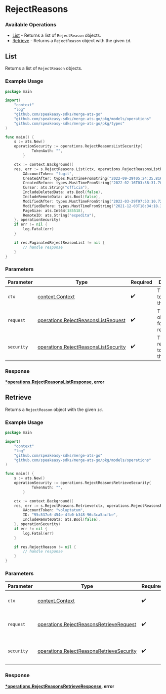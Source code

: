 # RejectReasons

### Available Operations

* [List](#list) - Returns a list of `RejectReason` objects.
* [Retrieve](#retrieve) - Returns a `RejectReason` object with the given `id`.

## List

Returns a list of `RejectReason` objects.

### Example Usage

```go
package main

import(
	"context"
	"log"
	"github.com/speakeasy-sdks/merge-ats-go"
	"github.com/speakeasy-sdks/merge-ats-go/pkg/models/operations"
	"github.com/speakeasy-sdks/merge-ats-go/pkg/types"
)

func main() {
    s := ats.New()
    operationSecurity := operations.RejectReasonsListSecurity{
            TokenAuth: "",
        }

    ctx := context.Background()
    res, err := s.RejectReasons.List(ctx, operations.RejectReasonsListRequest{
        XAccountToken: "fugit",
        CreatedAfter: types.MustTimeFromString("2022-09-29T05:24:35.816Z"),
        CreatedBefore: types.MustTimeFromString("2022-02-16T03:38:31.705Z"),
        Cursor: ats.String("officia"),
        IncludeDeletedData: ats.Bool(false),
        IncludeRemoteData: ats.Bool(false),
        ModifiedAfter: types.MustTimeFromString("2022-03-29T07:53:10.726Z"),
        ModifiedBefore: types.MustTimeFromString("2021-12-03T18:34:18.310Z"),
        PageSize: ats.Int64(185518),
        RemoteID: ats.String("expedita"),
    }, operationSecurity)
    if err != nil {
        log.Fatal(err)
    }

    if res.PaginatedRejectReasonList != nil {
        // handle response
    }
}
```

### Parameters

| Parameter                                                                                    | Type                                                                                         | Required                                                                                     | Description                                                                                  |
| -------------------------------------------------------------------------------------------- | -------------------------------------------------------------------------------------------- | -------------------------------------------------------------------------------------------- | -------------------------------------------------------------------------------------------- |
| `ctx`                                                                                        | [context.Context](https://pkg.go.dev/context#Context)                                        | :heavy_check_mark:                                                                           | The context to use for the request.                                                          |
| `request`                                                                                    | [operations.RejectReasonsListRequest](../../models/operations/rejectreasonslistrequest.md)   | :heavy_check_mark:                                                                           | The request object to use for the request.                                                   |
| `security`                                                                                   | [operations.RejectReasonsListSecurity](../../models/operations/rejectreasonslistsecurity.md) | :heavy_check_mark:                                                                           | The security requirements to use for the request.                                            |


### Response

**[*operations.RejectReasonsListResponse](../../models/operations/rejectreasonslistresponse.md), error**


## Retrieve

Returns a `RejectReason` object with the given `id`.

### Example Usage

```go
package main

import(
	"context"
	"log"
	"github.com/speakeasy-sdks/merge-ats-go"
	"github.com/speakeasy-sdks/merge-ats-go/pkg/models/operations"
)

func main() {
    s := ats.New()
    operationSecurity := operations.RejectReasonsRetrieveSecurity{
            TokenAuth: "",
        }

    ctx := context.Background()
    res, err := s.RejectReasons.Retrieve(ctx, operations.RejectReasonsRetrieveRequest{
        XAccountToken: "voluptatum",
        ID: "95c537c6-454e-4fb0-b348-96c3ca5acfbe",
        IncludeRemoteData: ats.Bool(false),
    }, operationSecurity)
    if err != nil {
        log.Fatal(err)
    }

    if res.RejectReason != nil {
        // handle response
    }
}
```

### Parameters

| Parameter                                                                                            | Type                                                                                                 | Required                                                                                             | Description                                                                                          |
| ---------------------------------------------------------------------------------------------------- | ---------------------------------------------------------------------------------------------------- | ---------------------------------------------------------------------------------------------------- | ---------------------------------------------------------------------------------------------------- |
| `ctx`                                                                                                | [context.Context](https://pkg.go.dev/context#Context)                                                | :heavy_check_mark:                                                                                   | The context to use for the request.                                                                  |
| `request`                                                                                            | [operations.RejectReasonsRetrieveRequest](../../models/operations/rejectreasonsretrieverequest.md)   | :heavy_check_mark:                                                                                   | The request object to use for the request.                                                           |
| `security`                                                                                           | [operations.RejectReasonsRetrieveSecurity](../../models/operations/rejectreasonsretrievesecurity.md) | :heavy_check_mark:                                                                                   | The security requirements to use for the request.                                                    |


### Response

**[*operations.RejectReasonsRetrieveResponse](../../models/operations/rejectreasonsretrieveresponse.md), error**

